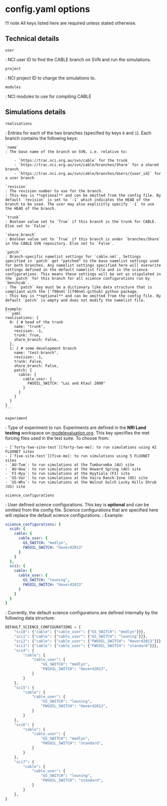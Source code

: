 # config.yaml options

!!! note
    All keys listed here are required unless stated otherwise.

## Technical details

`user`

: NCI user ID to find the CABLE branch on SVN and run the simulations.

`project`

: NCI project ID to charge the simulations to.

`modules`

: NCI modules to use for compiling CABLE

## Simulations details

`realisations`

: Entries for each of the two branches (specified by keys `0` and `1`). Each branch contains the following keys:

    `name`
    : The base name of the branch on SVN, i.e. relative to:

        - `https://trac.nci.org.au/svn/cable` for the trunk
        - `https://trac.nci.org.au/svn/cable/branches/Share` for a shared branch
        - `https://trac.nci.org.au/svn/cable/branches/Users/{user_id}` for a user branch

    `revision`
    : The revision number to use for the branch.
    : This key is **optional** and can be omitted from the config file. By default `revision` is set to `-1` which indicates the HEAD of the branch to be used. The user may also explicitly specify `-1` to use the HEAD of the branch.

    `trunk`
    : Boolean value set to `True` if this branch is the trunk for CABLE. Else set to `False`.

    `share_branch`
    : Boolean value set to `True` if this branch is under `branches/Share` in the CABLE SVN repository. Else set to `False`.

    `patch`
    : Branch-specific namelist settings for `cable.nml`. Settings specified in `patch` get "patched" to the base namelist settings used for both branches. Any namelist settings specified here will overwrite settings defined in the default namelist file and in the science configurations. This means these settings will be set as stipulated in the `patch` for this branch for all science configurations run by `benchcab`.
    : The `patch` key must be a dictionary like data structure that is compliant with the [`f90nml`][f90nml-github] python package.
    : This key is **optional** and can be omitted from the config file. By default `patch` is empty and does not modify the namelist file.

    Example:
    ```yaml
    realisations: {
      0: { # head of the trunk
        name: "trunk",
        revision: -1,
        trunk: True,
        share_branch: False,
      },
      1: { # some development branch
        name: "test-branch",
        revision: -1,
        trunk: False,
        share_branch: False,
        patch: {
          cable: {
            cable_user: {
              FWSOIL_SWITCH: "Lai and Ktaul 2000"
            }
          }
        }
      }
    }
    ```

`experiment`

: Type of experiment to run. Experiments are defined in the **NRI Land testing** workspace on [modelevaluation.org][meorg]. This key specifies the met forcing files used in the test suite. To choose from:

    - [`forty-two-site-test`][forty-two-me]: to run simulations using 42 FLUXNET sites
    - [`five-site-test`][five-me]: to run simulations using 5 FLUXNET sites
    - `AU-Tum`: to run simulations at the Tumbarumba (AU) site
    - `AU-How`: to run simulations at the Howard Spring (AU) site
    - `FI-Hyy`: to run simulations at the Hyytiala (FI) site
    - `US-Var`: to run simulations at the Vaira Ranch-Ione (US) site
    - `US-Whs`: to run simulations at the Walnut Gulch Lucky Hills Shrub (US) site

`science_configurations`

: User defined science configurations. This key is **optional** and can be omitted from the config file. Science configurations that are specified here will replace the default science configurations.
: Example:
```yaml
science_configurations: {
  sci0: {
    cable: {
      cable_user: {
        GS_SWITCH: "medlyn",
        FWSOIL_SWITCH: "Haverd2013"
      }
    }
  },
  sci1: {
    cable: {
      cable_user: {
        GS_SWITCH: "leuning",
        FWSOIL_SWITCH: "Haverd2013"
      }
    }
  }
}
```

: Currently, the default science configurations are defined internally by the following data structure:
```python
DEFAULT_SCIENCE_CONFIGURATIONS = {
    "sci0": {"cable": {"cable_user": {"GS_SWITCH": "medlyn"}}},
    "sci1": {"cable": {"cable_user": {"GS_SWITCH": "leuning"}}},
    "sci2": {"cable": {"cable_user": {"FWSOIL_SWITCH": "Haverd2013"}}},
    "sci3": {"cable": {"cable_user": {"FWSOIL_SWITCH": "standard"}}},
    "sci4": {
        "cable": {
            "cable_user": {
                "GS_SWITCH": "medlyn",
                "FWSOIL_SWITCH": "Haverd2013",
            }
        }
    },
    "sci5": {
        "cable": {
            "cable_user": {
                "GS_SWITCH": "leuning",
                "FWSOIL_SWITCH": "Haverd2013",
            }
        }
    },
    "sci6": {
        "cable": {
            "cable_user": {
                "GS_SWITCH": "medlyn",
                "FWSOIL_SWITCH": "standard",
            }
        }
    },
    "sci7": {
        "cable": {
            "cable_user": {
                "GS_SWITCH": "leuning",
                "FWSOIL_SWITCH": "standard",
            }
        }
    },
}
```

[meorg]: https://modelevaluation.org/
[forty-two-me]: https://modelevaluation.org/experiment/display/urTKSXEsojdvEPwdR
[five-me]: https://modelevaluation.org/experiment/display/xNZx2hSvn4PMKAa9R
[f90nml-github]: https://github.com/marshallward/f90nml